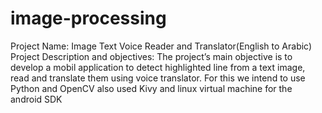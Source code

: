# image-processing
Project Name: Image Text Voice Reader and Translator(English to Arabic)
Project Description and objectives:
The project’s main objective is to develop a mobil application to detect highlighted line from a text image, read and translate them using voice translator. For this we intend to use Python and OpenCV also used Kivy and linux virtual machine for the android SDK 
